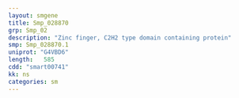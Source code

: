 ```yaml
---
layout: smgene
title: Smp_028870
grp: Smp_02
description: "Zinc finger, C2H2 type domain containing protein"
smp: Smp_028870.1
uniprot: "G4VBD6"
length:   585
cdd: "smart00741"
kk: ns
categories: sm
---
```

